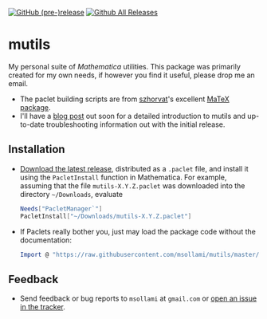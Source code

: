 [![GitHub (pre-)release](https://img.shields.io/github/release/msollami/mutils/all.svg)](https://github.com/msollami/mutils/releases)
[![Github All Releases](https://img.shields.io/github/downloads/msollami/mutils/total.svg)](https://github.com/msollami/mutils/releases)


# mutils

My personal suite of *Mathematica* utilities. This package was primarily created for my own needs, if however you find it useful, please drop me an email.

* The paclet building scripts are from [szhorvat](http://szhorvat.net/pelican)'s excellent [MaTeX package](https://github.com/szhorvat/MaTeX).
* I'll have a [blog post](http://mikesollami.com) out soon for a detailed introduction to mutils and up-to-date troubleshooting information out with the initial release.

## Installation

 - [Download the latest release](https://github.com/msollami/mutils/releases), distributed as a `.paclet` file, and install it using the `PacletInstall` function in Mathematica.  For example, assuming that the file `mutils-X.Y.Z.paclet` was downloaded into the directory `~/Downloads`, evaluate

	```	mathematica
	Needs["PacletManager`"]
	PacletInstall["~/Downloads/mutils-X.Y.Z.paclet"]
	```        

- If Paclets really bother you, just may load the package code without the documentation:

	``` mathematica
	Import @ "https://raw.githubusercontent.com/msollami/mutils/master/mutils/mutils.m"
	```

## Feedback

* Send feedback or bug reports to `msollami` at `gmail.com` or [open an issue in the tracker](https://github.com/msollami/mutils/issues).











